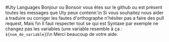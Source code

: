 #Uty Languages
Bonjour ou Bonsoir vous êtes sur le github ou est présent toutes les messages que Uty peux contenir.\n
Si vous souhaitez nous aider a traduire ou corriger les fautes d'orthographe n'hésiter pas a faire des pull request, Mais !\n
Il faut respecter tout se qui est Syntaxe par exemple ne changez pas les variables (une variable resemble à ça : `${nom_de_variable}`)\n
Merci beaucoup de votre aide.

